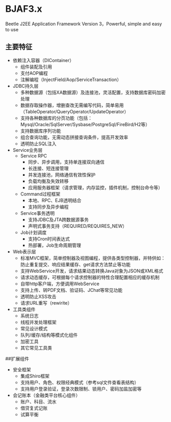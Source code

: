 # BJAF3.x
Beetle J2EE Application Framework Version 3，Powerful, simple and easy to use

## 主要特征
* 依赖注入容器（DIContainer）
	* 组件装配及引用
	* 支付AOP编程
	* 注解编程（InjectField/Aop/ServiceTransaction） 
* JDBC持久层
	* 多种数据源（包括XA数据源）及连接池，灵活配置，支持数据库密码加密处理
	* 数据存取操作器，增删查改无需编写代码，简单易用（TableOperator/QueryOperator/UpdateOperator） 
	* 支持各种数据库的分页功能（包括：Mysql/Oracle/SqlServer/Sysbase/PostgreSql/FireBird/H2等）
	* 支持数据库序列功能
	* 组合查询功能，无需动态拼接查询条件，提高开发效率
	* 透明防止SQL注入
* Service业务层
	* Service RPC
		* 同步、异步调用，支持单连接双向通信
		* 长连接、短连接管理
		* 并发连接池，网络通信有效性保护
		* 负载均衡及失效转移 
		* 应用服务器框架（请求管理，内存监控，插件机制，控制台命令等）
	* Command过程框架
		* 本地、RPC、EJB透明结合
		* 支持同步及异步编程
	* Service事务透明
		* 支持JDBC及JTA跨数据源事务
		* 声明式事务支持（REQUIRED/REQUIRES_NEW）  
	* Job计划调度
		* 支持Cron时间表达式
		* 热部署，Job生命周期管理
* Web表示层
	* 标准MVC框架，简单控制器及视图编程，提供各类型控制器，并特供如：防止重复提交、响应结果缓存、get请求方法禁止等功能
	* 支持WebService开发，请求结果动态转换Java对象为JSON或XML格式
	* 请求动态缓存，可根据每个请求控制器的特性合理配置相应的缓存机制
	* 自带http客户端，方便调用WebService
	* 支持上传、转PDF文档、验证码、JChat等常见功能
	* 透明防止XSS攻击
	* 请求URL重写（rewirite）
* 工具类组件
	* 系统日志
	* 线程并发处理框架
	* 常见设计模式
	* 队列/缓存/结构等模式化组件
	* 加密工具  
	* 其它常见工具类
	
##扩展组件
* 安全框架
	* 集成Shiro框架
	* 支持用户、角色、权限经典模式（参考sql文件查看表结构）
	* 支持用户登录验证，登录次数限制、锁用户、密码加盐加密等 
* 会记账本（金融类平台核心组件）
	* 账户、科目、流水
	* 借贷复式记账
	* 试算平衡
			   